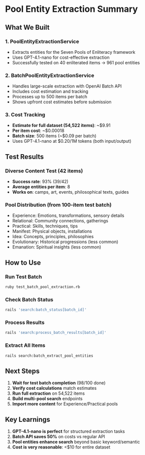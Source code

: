 # Pool Entity Extraction Summary

## What We Built

### 1. PoolEntityExtractionService
- Extracts entities for the Seven Pools of Enliteracy framework
- Uses GPT-4.1-nano for cost-effective extraction
- Successfully tested on 40 enliterated items → 961 pool entities

### 2. BatchPoolEntityExtractionService  
- Handles large-scale extraction with OpenAI Batch API
- Includes cost estimation and tracking
- Processes up to 500 items per batch
- Shows upfront cost estimates before submission

### 3. Cost Tracking
- **Estimate for full dataset (54,522 items)**: ~$9.91
- **Per item cost**: ~$0.00018
- **Batch size**: 500 items (~$0.09 per batch)
- Uses GPT-4.1-nano at $0.20/1M tokens (both input/output)

## Test Results

### Diverse Content Test (42 items)
- **Success rate**: 93% (39/42)
- **Average entities per item**: 8
- **Works on**: camps, art, events, philosophical texts, guides

### Pool Distribution (from 100-item test batch)
- Experience: Emotions, transformations, sensory details
- Relational: Community connections, gatherings
- Practical: Skills, techniques, tips
- Manifest: Physical objects, installations
- Idea: Concepts, principles, philosophies
- Evolutionary: Historical progressions (less common)
- Emanation: Spiritual insights (less common)

## How to Use

### Run Test Batch
```bash
ruby test_batch_pool_extraction.rb
```

### Check Batch Status
```bash
rails 'search:batch_status[batch_id]'
```

### Process Results
```bash
rails 'search:process_batch_results[batch_id]'
```

### Extract All Items
```bash
rails search:batch_extract_pool_entities
```

## Next Steps

1. **Wait for test batch completion** (98/100 done)
2. **Verify cost calculations** match estimates
3. **Run full extraction** on 54,522 items
4. **Build multi-pool search** endpoints
5. **Import more content** for Experience/Practical pools

## Key Learnings

1. **GPT-4.1-nano is perfect** for structured extraction tasks
2. **Batch API saves 50%** on costs vs regular API
3. **Pool entities enhance search** beyond basic keyword/semantic
4. **Cost is very reasonable**: <$10 for entire dataset